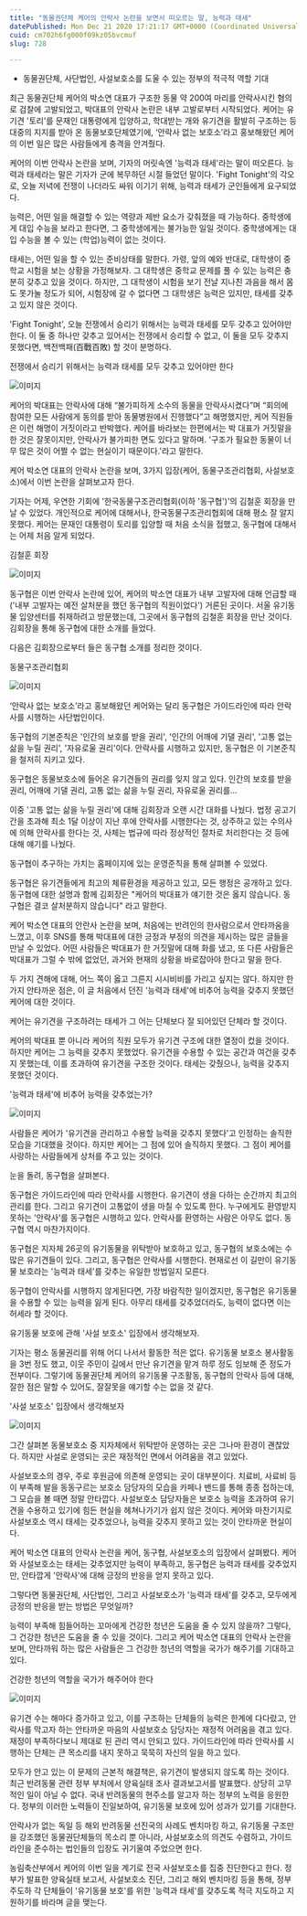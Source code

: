 ```yaml
---
title: "동물권단체 케어의 안락사 논란을 보면서 떠오르는 말, 능력과 태세"
datePublished: Mon Dec 21 2020 17:21:17 GMT+0000 (Coordinated Universal Time)
cuid: cm702h6fg000f09kz05bvcmuf
slug: 728

---
```



- 동물권단체, 사단법인, 사설보호소를 도울 수 있는 정부의 적극적 역할 기대

최근 동물권단체 케어의 박소연 대표가 구조한 동물 약 200여 마리를 안락사시킨 혐의로 검찰에 고발되었고, 박대표의 안락사 논란은 내부 고발로부터 시작되었다. 케어는 유기견 '토리'를 문재인 대통령에게 입양하고, 학대받는 개와 유기견을 활발히 구조하는 등 대중의 지지를 받아 온 동물보호단체였기에, ‘안락사 없는 보호소’라고 홍보해왔던 케어의 이번 일은 많은 사람들에게 충격을 안겨줬다.

케어의 이번 안락사 논란을 보며, 기자의 머릿속엔 '능력과 태세'라는 말이 떠오른다. 능력과 태세라는 말은 기자가 군에 복무하던 시절 들었던 말이다. 'Fight Tonight'의 각오로, 오늘 저녁에 전쟁이 나더라도 싸워 이기기 위해, 능력과 태세가 군인들에게 요구되었다.

능력은, 어떤 일을 해결할 수 있는 역량과 제반 요소가 갖춰졌을 때 가능하다. 중학생에게 대입 수능을 보라고 한다면, 그 중학생에게는 불가능한 일일 것이다. 중학생에게는 대입 수능을 볼 수 있는 (학업)능력이 없는 것이다.

태세는, 어떤 일을 할 수 있는 준비상태를 말한다. 가령, 앞의 예와 반대로, 대학생이 중학교 시험을 보는 상황을 가정해보자. 그 대학생은 중학교 문제를 풀 수 있는 능력은 충분히 갖추고 있을 것이다. 하지만, 그 대학생이 시험을 보기 전날 지나친 과음을 해서 몸도 못가눌 정도가 되어, 시험장에 갈 수 없다면 그 대학생은 능력은 있지만, 태세를 갖추고 있지 않은 것이다.

'Fight Tonight', 오늘 전쟁에서 승리기 위해서는 능력과 태세를 모두 갖추고 있어야만 한다. 이 둘 중 하나만 갖추고 있어서는 전쟁에서 승리할 수 없고, 이 둘을 모두 갖추지 못했다면, 백전백패(百戰百敗) 할 것이 분명하다.

전쟁에서 승리기 위해서는 능력과 태세를 모두 갖추고 있어야만 한다

![이미지](https://cdn.hashnode.com/res/hashnode/image/upload/v1739253233996/a51fc0ce-6416-4e1f-9e58-80a9af899389.jpeg)

케어의 박대표는 안락사에 대해 “불가피하게 소수의 동물을 안락사시켰다”며 “회의에 참여한 모든 사람에게 동의를 받아 동물병원에서 진행했다”고 해명했지만, 케어 직원들은 이런 해명이 거짓이라고 반박했다. 케어를 바라보는 한편에서는 박 대표가 거짓말을 한 것은 잘못이지만, 안락사가 불가피한 면도 있다고 말하며. '구조가 필요한 동물이 너무 많은 것이 어쩔 수 없는 현실이기 때문이다.'라고 말한다.

케어 박소연 대표의 안락사 논란을 보며, 3가지 입장(케어, 동물구조관리협회, 사설보호소)에서 이번 논란을 살펴보고자 한다.

기자는 어제, 우연한 기회에 '한국동물구조관리협회(이하 '동구협')'의 김철훈 회장을 만날 수 있었다. 개인적으로 케어에 대해서나, 한국동물구조관리협회에 대해 평소 잘 알지 못했다. 케어는 문재인 대통령이 토리를 입양할 때 처음 소식을 접했고, 동구협에 대해서는 어제 처음 알게 되었다.

김철훈 회장

![이미지](https://cdn.hashnode.com/res/hashnode/image/upload/v1739253237023/5e2ce35b-7d81-446c-b289-e90f5449b119.jpeg)

동구협은 이번 안락사 논란에 있어, 케어의 박소연 대표가 내부 고발자에 대해 언급할 때('내부 고발자는 예전 살처분을 했던 동구협의 직원이었다') 거론된 곳이다. 서울 유기동물 입양센터를 취재하려고 방문했는데, 그곳에서 동구협의 김철훈 회장을 만난 것이다. 김회장을 통해 동구협에 대한 소개를 들었다.

다음은 김회장으로부터 들은 동구협 소개를 정리한 것이다.

동물구조관리협회

![이미지](https://cdn.hashnode.com/res/hashnode/image/upload/v1739253238916/9f04d8d5-6351-4a57-9f7f-b83b969f1845.jpeg)

‘안락사 없는 보호소’라고 홍보해왔던 케어와는 달리 동구협은 가이드라인에 따라 안락사를 시행하는 사단법인이다.

동구협의 기본준칙은 '인간의 보호를 받을 권리', '인간의 어깨에 기댈 권리', '고통 없는 삶을 누릴 권리', '자유로울 권리'이다. 안락사를 시행하고 있지만, 동구협은 이 기본준칙을 철저히 지키고 있다.

동구협은 동물보호소에 들어온 유기견들의 권리를 잊지 않고 있다. 인간의 보호를 받을 권리, 어깨에 기댈 권리, 고통 없는 삶을 누릴 권리, 자유로울 권리를…

이중 '고통 없는 삶을 누릴 권리'에 대해 김회장과 오랜 시간 대화를 나눴다. 법정 공고기간을 초과해 최소 1달 이상이 지난 후에 안락사를 시행한다는 것, 상주하고 있는 수의사에 의해 안락사를 한다는 것, 사체는 법규에 따라 정상적인 절차로 처리한다는 것 등에 대해 얘기를 나눴다.

동구협이 추구하는 가치는 홈페이지에 있는 운영준칙을 통해 살펴볼 수 있었다.

동구협은 유기견들에게 최고의 체류환경을 제공하고 있고, 모든 행정은 공개하고 있다. 동구협에 대한 설명과 함께 김회장은 "케어의 박대표가 얘기한 것은 옳지 않습니다. 동구협은 결코 살처분하지 않습니다" 라고 말한다.

케어 박소연 대표의 안란사 논란을 보며, 처음에는 반려인의 한사람으로서 안타까움을 느꼈고, 이후 SNS를 통해 박대표에 대한 긍정과 부정의 의견을 제시하는 많은 글들을 만날 수 있었다. 어떤 사람들은 박대표가 한 거짓말에 대해 화를 냈고, 또 다른 사람들은 박대표가 그럴 수 밖에 없었던, 과거와 현재의 상황을 바로잡아야 한다고 말을 한다.

두 가지 견해에 대해, 어느 쪽이 옳고 그른지 시시비비를 가리고 싶지는 않다. 하지만 한가지 안타까운 점은, 이 글 처음에서 던진 '능력과 태세'에 비추어 능력을 갖추지 못했던 케어에 대한 것이다.

케어는 유기견을 구조하려는 태세가 그 어는 단체보다 잘 되어있던 단체라 할 것이다.

케어의 박대표 뿐 아니라 케어의 직원 모두가 유기견 구조에 대한 열정이 컸을 것이다. 하지만 케어는 그 능력을 갖추지 못했었다. 유기견을 수용할 수 있는 공간과 여건을 갖추지 못했는데, 이를 초과하여 유기견을 구조한 것이다. 태세는 갖췄으나, 능력을 갖추지 못했던 것이다.

'능력과 태세'에 비추어 능력을 갖추었는가?

![이미지](https://cdn.hashnode.com/res/hashnode/image/upload/v1739253240792/7080f7c9-52de-4963-b5de-a44e65896075.jpeg)

사람들은 케어가 '유기견을 관리하고 수용할 능력을 갖추지 못했다'고 인정하는 솔직한 모습을 기대했을 것이다. 하지만 케어는 그 점에 있어 솔직하지 못했다. 그 점이 케어를 사랑하는 사람들에게 상처를 주고 있는 것이다.

눈을 돌려, 동구협을 살펴본다.

동구협은 가이드라인에 따라 안락사를 시행한다. 유기견이 생을 다하는 순간까지 최고의 관리를 한다. 그리고 유기견이 고통없이 생을 마칠 수 있도록 한다. 누구에게도 환영받지 못하는 '안락사'를 동구협은 시행하고 있다. 안락사를 환영하는 사람은 아무도 없다. 동구협 역시 마찬가지이다.

동구협은 지자체 26곳의 유기동물을 위탁받아 보호하고 있고, 동구협의 보호소에는 수많은 유기견들이 있다. 그리고, 동구협은 안락사를 시행한다. 현재로선 이 길만이 유기동물 보호라는 '능력과 태세'를 갖추는 유일한 방법일지 모른다.

동구협이 안락사를 시행하지 않게된다면, 가장 바람직한 일이겠지만, 동구협은 유기동물을 수용할 수 있는 능력을 잃게 된다. 아무리 태세를 갖추었더라도, 능력이 없다면 이는 허세라 할 것이다.

유기동물 보호에 관해 '사설 보호소' 입장에서 생각해보자.

기자는 평소 동물권리를 위해 어디 나서서 활동한 적은 없다. 유기동물 보호소 봉사활동을 3번 정도 했고, 이웃 주민이 길에서 만난 유기견을 맡겨 하루 정도 임보해 준 정도가 전부이다. 그렇기에 동물권단체 케어의 유기동물 구조활동, 동구협의 안락사 등에 대해, 잘한 점은 말할 수 있어도, 잘잘못을 얘기할 수는 없을 것 같다.

'사설 보호소' 입장에서 생각해보자

![이미지](https://cdn.hashnode.com/res/hashnode/image/upload/v1739253243410/777d1371-eb1b-4554-b91d-d6e66f840cb4.jpeg)

그간 살펴본 동물보호소 중 지자체에서 위탁받아 운영하는 곳은 그나마 환경이 괜찮았다. 하지만 사설로 운영되는 곳은 재정적인 면에서 어려움을 겪고 있었다.

사설보호소의 경우, 주로 후원금에 의존해 운영되는 곳이 대부분이다. 치료비, 사료비 등이 부족해 발을 동동구르는 보호소 담당자의 모습을 카페나 밴드를 통해 종종 접하는데, 그 모습을 볼 때면 정말 안타깝다. 사설보호소 담당자들은 보호소 능력을 초과하여 유기견을 수용하고 있기에 힘든 현실을 헤쳐나가기가 쉽지 않은 것이다. 케어와 마찬기지로 사설보호소 역시 태세는 갖추었으나, 능력을 갖추지 못하고 있는 것이 안타까운 현실이다.

케어 박소연 대표의 안락사 논란을 케어, 동구협, 사설보호소의 입장에서 살펴봤다. 케어와 사설보호소는 태세는 갖추었지만 능력이 부족하고, 동구협은 능력과 태세를 갖추었지만, 안타깝게 '안락사'에 대해 긍정의 반응을 얻지 못하고 있다.

그렇다면 동물권단체, 사단법인, 그리고 사설보호소가 '능력과 태세'를 갖추고, 모두에게 긍정의 반응을 받는 방법은 무엇일까?

능력이 부족해 힘들어하는 꼬마에게 건강한 청년은 도움을 줄 수 있지 않을까? 그렇다, 그 건강한 청년은 도움을 줄 수 있을 것이다. 그리고 케어 박소연 대표의 안락사 논란을 보며, 안타까워 하는 많은 사람들은 그 건강한 청년의 역할을 국가가 해주기를 기대하고 있다.

건강한 청년의 역할을 국가가 해주어야 한다

![이미지](https://cdn.hashnode.com/res/hashnode/image/upload/v1739253245589/3c84a81a-6206-4231-b38e-ff8ee614de52.jpeg)

유기견 수는 해마다 증가하고 있고, 이를 구조하는 단체들의 능력은 한계에 다다랐고, 안락사를 막고자 하는 안타까운 마음의 사설보호소 담당자는 재정적 어려움을 겪고 있다. 재정이 부족하다보니 제대로 된 관리 역시 안되고 있다. 가이드라인에 따라 안락사를 시행하는 단체는 큰 목소리를 내지 못하고 묵묵히 자신의 일을 하고 있다.

모두가 안고 있는 이 문제의 근본적 해결책은, 유기견이 발생되지 않도록 하는 것이다. 최근 반려동물 관련 정부 부처에서 양육실태 조사 결과보고서를 발표했다. 상당히 고무적인 일이 아닐 수 없다. 국내 반려동물의 현주소를 알고자 하는 정부의 노력을 응원한다. 정부의 이러한 노력들이 진일보하여, 유기동물 보호에 있어 성과가 있기를 기대한다.

안락사가 없는 독일 등 해외 반려동물 선진국의 사례도 벤치마킹 하고, 유기동물 구조만을 강조했던 동물권단체들의 목소리 뿐 아니라, 사설보호소의 의견도 수렴하고, 가이드라인을 준수하는 법인들의 입장도 귀기울여 주었으면 한다.

농림축산부에서 케어의 이번 일을 계기로 전국 사설보호소를 집중 진단한다고 한다. 정부가 발표한 양육실태 보고서, 사설보호소 진단, 그리고 해외 벤치마킹 등을 통해, 정부 주도하 각 단체들이 '유기동물 보호'를 위한 '능력과 태세'를 갖추도록 적극 지도하고 지원하기를 바라며 글을 맺는다.